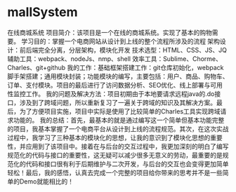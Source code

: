 # mallSystem
在线商城系统
项目简介：该项目是一个在线的商城系统。实现了基本的购物需要。
学习目的：掌握一个电商网站从设计到上线的整个流程所涉及的流程
架构设计：前后端完全分离，分层架构，模块化开发
技术选型：HTML、CSS、JS、JQ
辅助工具：webpack、nodeJs、nmp、shell
效率工具：Sublime、Chorme、Charles、git+github
我的工作：基础框架搭建工作：git仓库初始化，webpack脚手架搭建；通用模块封装；功能模块的编写，主要包括：用户、商品、购物车、订单、支付模块。项目的最后进行了访问数据分析、SEO优化、线上部署与可用性监控工作。
我的问题及解决方法：项目初期由于本地要请求远程java的.do接口，涉及到了跨域问题，所以重新复习了一遍关于跨域的知识及其解决方案。最后，为了方便项目实施，项目中实际是使用了比较简单的Charles工具实现跨域请求功能的。
我的总结：首先，最基本的就是通过编写这一个简单但基本功能完整的项目，我基本掌握了一个电商平台从设计到上线的流程规范。其次，在这次实战过程中，我学习了三种基本的模块化的思想，让我的意识到了模块化思想的重要性，并应用到了该项目中。接着在与后台的交互过程中，我更加深刻的明白了编写规范化的代码与接口的重要性，这无疑可以减少很多无意义的劳动，最重要的是规范化的代码和接口很有利于后期维护与二次开发，与后台的交互也会变得更加简单轻松！最后，我的感悟，认真去完成一个完整的项目给你带来的思考并不是一些简单的Demo就能相比的！
